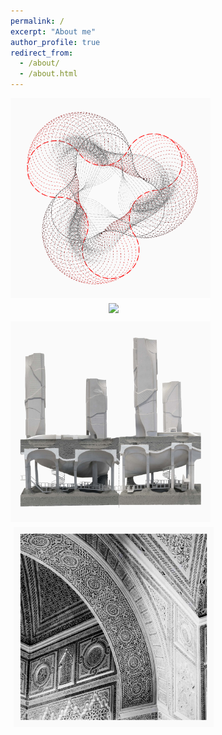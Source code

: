 ```yaml
---
permalink: /
excerpt: "About me"
author_profile: true
redirect_from: 
  - /about/
  - /about.html
---
```

<div style="text-align:center;">
  <div style="float: left; position: relative; width: 320px;   padding-right: 5px; padding-bottom: 5px;">
    <a href="https://yingjun-mou.github.io/cv/"><img src="../images/Icon_coding.png"/></a>
  </div>


  <div style="float: left; position: relative; width: 320px; padding-left: 5px; padding-bottom: 5px;">
    <a href="https://yingjun-mou.github.io/cv/"><img src="../images/Icon_research.jpg"/></a>
  </div>
</div>

<div style="text-align:center;">
  <div style="float: left; position: relative; width: 320px; padding-right: 5px; padding-top: 5px;">
    <a href="https://yingjun-mou.github.io/cv/"><img src="../images/Icon_design.jpg"/></a>
  </div>

  <div style="float: left; position: relative; width: 320px; padding-left: 5px; padding-top: 5px;">
    <a href="https://yingjun-mou.github.io/cv/"><img src="../images/Icon_travel.jpg"/></a>
  </div>
</div>
